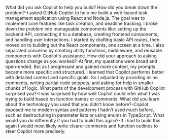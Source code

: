 What did you ask Copilot to help you build? How did you break down the problem?-I asked GitHub Copilot to help me build a web-based task management application using React and Node.js. The goal was to implement core features like task creation, and deadline tracking. I broke down the problem into manageable components like: setting up the backend API, connecting it to a database, creating frontend components, and handling user interactions.
I started by drafting basic API routes, then moved on to building out the React components, one screen at a time. I also separated concerns by creating utility functions, middleware, and reusable components with Copilot's assistance.
How did your approach to asking questions change as you worked?-At first, my questions were broad and open-ended. But as I progressed and gained more context, my prompts became more specific and structured. I learned that Copilot performs better with detailed context and specific goals. So I adjusted by providing inline comments, writing partial code snippets, and asking for help in smaller chunks of logic.
What parts of the development process with GitHub Copilot surprised you?-I was surprised by how well Copilot could infer what I was trying to build based on function names or comments.
What did you learn about the technology you used that you didn't know before?-Copilot exposed me to modern syntax and patterns I hadn’t used much before, such as destructuring in parameter lists or using enums in TypeScript.
What would you do differently if you had to build this again?-If i had to build this again I would most likely write clearer comments and function outlines to steer Copilot more precisely.
